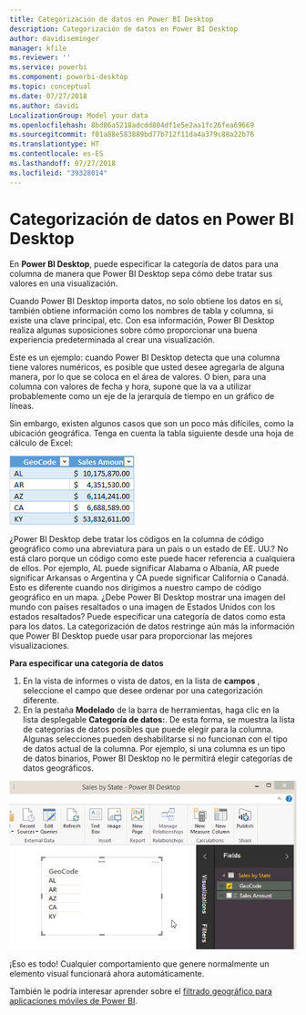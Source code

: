 ```yaml
---
title: Categorización de datos en Power BI Desktop
description: Categorización de datos en Power BI Desktop
author: davidiseminger
manager: kfile
ms.reviewer: ''
ms.service: powerbi
ms.component: powerbi-desktop
ms.topic: conceptual
ms.date: 07/27/2018
ms.author: davidi
LocalizationGroup: Model your data
ms.openlocfilehash: 8bd86a5218adcdd804df1e5e2aa1fc26fea69669
ms.sourcegitcommit: f01a88e583889bd77b712f11da4a379c88a22b76
ms.translationtype: HT
ms.contentlocale: es-ES
ms.lasthandoff: 07/27/2018
ms.locfileid: "39328014"
---
```

# <a name="data-categorization-in-power-bi-desktop"></a>Categorización de datos en Power BI Desktop
En **Power BI Desktop**, puede especificar la categoría de datos para una columna de manera que Power BI Desktop sepa cómo debe tratar sus valores en una visualización.

Cuando Power BI Desktop importa datos, no solo obtiene los datos en sí, también obtiene información como los nombres de tabla y columna, si existe una clave principal, etc.  Con esa información, Power BI Desktop realiza algunas suposiciones sobre cómo proporcionar una buena experiencia predeterminada al crear una visualización. 

Este es un ejemplo: cuando Power BI Desktop detecta que una columna tiene valores numéricos, es posible que usted desee agregarla de alguna manera, por lo que se coloca en el área de valores. O bien, para una columna con valores de fecha y hora, supone que la va a utilizar probablemente como un eje de la jerarquía de tiempo en un gráfico de líneas.

Sin embargo, existen algunos casos que son un poco más difíciles, como la ubicación geográfica. Tenga en cuenta la tabla siguiente desde una hoja de cálculo de Excel:

![](media/desktop-data-categorization/datacategorizationtable.png)

¿Power BI Desktop debe tratar los códigos en la columna de código geográfico como una abreviatura para un país o un estado de EE. UU.?  No está claro porque un código como este puede hacer referencia a cualquiera de ellos.  Por ejemplo, AL puede significar Alabama o Albania, AR puede significar Arkansas o Argentina y CA puede significar California o Canadá. Esto es diferente cuando nos dirigimos a nuestro campo de código geográfico en un mapa.  ¿Debe Power BI Desktop mostrar una imagen del mundo con países resaltados o una imagen de Estados Unidos con los estados resaltados?  Puede especificar una categoría de datos como esta para los datos. La categorización de datos restringe aún más la información que Power BI Desktop puede usar para proporcionar las mejores visualizaciones.  

**Para especificar una categoría de datos**

1. En la vista de informes o vista de datos, en la lista de **campos** , seleccione el campo que desee ordenar por una categorización diferente.
2. En la pestaña **Modelado** de la barra de herramientas, haga clic en la lista desplegable **Categoría de datos:**.  De esta forma, se muestra la lista de categorías de datos posibles que puede elegir para la columna.  Algunas selecciones pueden deshabilitarse si no funcionan con el tipo de datos actual de la columna.  Por ejemplo, si una columna es un tipo de datos binarios, Power BI Desktop no le permitirá elegir categorías de datos geográficos. 

![](media/desktop-data-categorization/datacategorization.gif)

¡Eso es todo!  Cualquier comportamiento que genere normalmente un elemento visual funcionará ahora automáticamente.  

También le podría interesar aprender sobre el [filtrado geográfico para aplicaciones móviles de Power BI](desktop-mobile-geofiltering.md).

